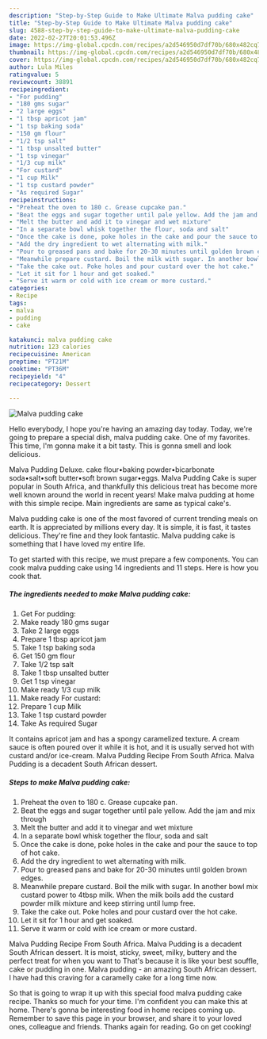 ```yaml
---
description: "Step-by-Step Guide to Make Ultimate Malva pudding cake"
title: "Step-by-Step Guide to Make Ultimate Malva pudding cake"
slug: 4588-step-by-step-guide-to-make-ultimate-malva-pudding-cake
date: 2022-02-27T20:01:53.496Z
image: https://img-global.cpcdn.com/recipes/a2d546950d7df70b/680x482cq70/malva-pudding-cake-recipe-main-photo.jpg
thumbnail: https://img-global.cpcdn.com/recipes/a2d546950d7df70b/680x482cq70/malva-pudding-cake-recipe-main-photo.jpg
cover: https://img-global.cpcdn.com/recipes/a2d546950d7df70b/680x482cq70/malva-pudding-cake-recipe-main-photo.jpg
author: Lula Miles
ratingvalue: 5
reviewcount: 38891
recipeingredient:
- "For pudding"
- "180 gms sugar"
- "2 large eggs"
- "1 tbsp apricot jam"
- "1 tsp baking soda"
- "150 gm flour"
- "1/2 tsp salt"
- "1 tbsp unsalted butter"
- "1 tsp vinegar"
- "1/3 cup milk"
- "For custard"
- "1 cup Milk"
- "1 tsp custard powder"
- "As required Sugar"
recipeinstructions:
- "Preheat the oven to 180 c. Grease cupcake pan."
- "Beat the eggs and sugar together until pale yellow. Add the jam and mix through"
- "Melt the butter and add it to vinegar and wet mixture"
- "In a separate bowl whisk together the flour, soda and salt"
- "Once the cake is done, poke holes in the cake and pour the sauce to top of hot cake."
- "Add the dry ingredient to wet alternating with milk."
- "Pour to greased pans and bake for 20-30 minutes until golden brown edges."
- "Meanwhile prepare custard. Boil the milk with sugar. In another bowl mix custard power to 4tbsp milk. When the milk boils add the custard powder milk mixture and keep stirring until lump free."
- "Take the cake out. Poke holes and pour custard over the hot cake."
- "Let it sit for 1 hour and get soaked."
- "Serve it warm or cold with ice cream or more custard."
categories:
- Recipe
tags:
- malva
- pudding
- cake

katakunci: malva pudding cake 
nutrition: 123 calories
recipecuisine: American
preptime: "PT21M"
cooktime: "PT36M"
recipeyield: "4"
recipecategory: Dessert

---
```



![Malva pudding cake](https://img-global.cpcdn.com/recipes/a2d546950d7df70b/680x482cq70/malva-pudding-cake-recipe-main-photo.jpg)

Hello everybody, I hope you're having an amazing day today. Today, we're going to prepare a special dish, malva pudding cake. One of my favorites. This time, I'm gonna make it a bit tasty. This is gonna smell and look delicious.

Malva Pudding Deluxe. cake flour•baking powder•bicarbonate soda•salt•soft butter•soft brown sugar•eggs. Malva Pudding Cake is super popular in South Africa, and thankfully this delicious treat has become more well known around the world in recent years! Make malva pudding at home with this simple recipe. Main ingredients are same as typical cake&#39;s.

Malva pudding cake is one of the most favored of current trending meals on earth. It is appreciated by millions every day. It is simple, it is fast, it tastes delicious. They're fine and they look fantastic. Malva pudding cake is something that I have loved my entire life.


To get started with this recipe, we must prepare a few components. You can cook malva pudding cake using 14 ingredients and 11 steps. Here is how you cook that.

<!--inarticleads1-->

##### The ingredients needed to make Malva pudding cake:

1. Get For pudding:
1. Make ready 180 gms sugar
1. Take 2 large eggs
1. Prepare 1 tbsp apricot jam
1. Take 1 tsp baking soda
1. Get 150 gm flour
1. Take 1/2 tsp salt
1. Take 1 tbsp unsalted butter
1. Get 1 tsp vinegar
1. Make ready 1/3 cup milk
1. Make ready For custard:
1. Prepare 1 cup Milk
1. Take 1 tsp custard powder
1. Take As required Sugar


It contains apricot jam and has a spongy caramelized texture. A cream sauce is often poured over it while it is hot, and it is usually served hot with custard and/or ice-cream. Malva Pudding Recipe From South Africa. Malva Pudding is a decadent South African dessert. 

<!--inarticleads2-->

##### Steps to make Malva pudding cake:

1. Preheat the oven to 180 c. Grease cupcake pan.
1. Beat the eggs and sugar together until pale yellow. Add the jam and mix through
1. Melt the butter and add it to vinegar and wet mixture
1. In a separate bowl whisk together the flour, soda and salt
1. Once the cake is done, poke holes in the cake and pour the sauce to top of hot cake.
1. Add the dry ingredient to wet alternating with milk.
1. Pour to greased pans and bake for 20-30 minutes until golden brown edges.
1. Meanwhile prepare custard. Boil the milk with sugar. In another bowl mix custard power to 4tbsp milk. When the milk boils add the custard powder milk mixture and keep stirring until lump free.
1. Take the cake out. Poke holes and pour custard over the hot cake.
1. Let it sit for 1 hour and get soaked.
1. Serve it warm or cold with ice cream or more custard.


Malva Pudding Recipe From South Africa. Malva Pudding is a decadent South African dessert. It is moist, sticky, sweet, milky, buttery and the perfect treat for when you want to That&#39;s because it is like your best souffle, cake or pudding in one. Malva pudding - an amazing South African dessert. I have had this craving for a caramelly cake for a long time now. 

So that is going to wrap it up with this special food malva pudding cake recipe. Thanks so much for your time. I'm confident you can make this at home. There's gonna be interesting food in home recipes coming up. Remember to save this page in your browser, and share it to your loved ones, colleague and friends. Thanks again for reading. Go on get cooking!
